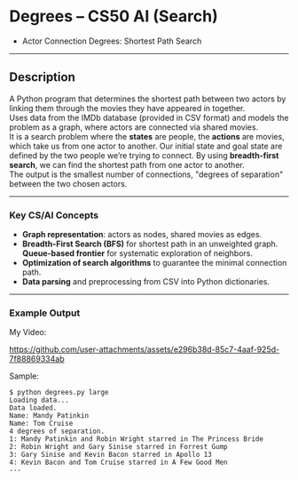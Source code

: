 
# Degrees – CS50 AI (Search)
- Actor Connection Degrees: Shortest Path Search 

---

## Description  
A Python program that determines the shortest path between two actors by linking them through the movies they have appeared in together.  \
Uses data from the IMDb database (provided in CSV format) and models the problem as a graph, where actors are connected via shared movies. \
It is a search problem where the **states** are people, the **actions** are movies, which take us from one actor to another. Our initial state and goal state are defined by the two people we’re trying to connect. By using **breadth-first search**, we can find the shortest path from one actor to another. \
The output is the smallest number of connections, "degrees of separation" between the two chosen actors.


---

### **Key CS/AI Concepts**
- **Graph representation**: actors as nodes, shared movies as edges.  
- **Breadth-First Search (BFS)** for shortest path in an unweighted graph.  
**Queue-based frontier** for systematic exploration of neighbors.  
- **Optimization of search algorithms** to guarantee the minimal connection path.
- **Data parsing** and preprocessing from CSV into Python dictionaries.  


---

### **Example Output**

My Video:

https://github.com/user-attachments/assets/e296b38d-85c7-4aaf-925d-7f88869334ab

Sample:
```
$ python degrees.py large
Loading data...
Data loaded.
Name: Mandy Patinkin
Name: Tom Cruise
4 degrees of separation.
1: Mandy Patinkin and Robin Wright starred in The Princess Bride
2: Robin Wright and Gary Sinise starred in Forrest Gump
3: Gary Sinise and Kevin Bacon starred in Apollo 13
4: Kevin Bacon and Tom Cruise starred in A Few Good Men
---







